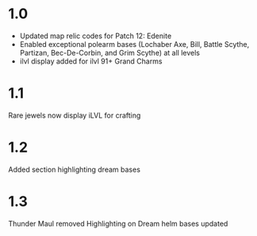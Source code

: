 1.0
===
* Updated map relic codes for Patch 12: Edenite
* Enabled exceptional polearm bases (Lochaber Axe, Bill, Battle Scythe, Partizan, Bec-De-Corbin, and Grim Scythe) at all levels
* ilvl display added for ilvl 91+ Grand Charms

1.1
===
Rare jewels now display iLVL for crafting

1.2
===
Added section highlighting dream bases

1.3
===
Thunder Maul removed
Highlighting on Dream helm bases updated